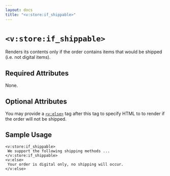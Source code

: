 ```yaml
---
layout: docs
title: "<v:store:if_shippable>"
---
```


# `<v:store:if_shippable>`

Renders its contents only if the order contains items that would be
shipped (i.e. not digital items).

## Required Attributes

None.

## Optional Attributes

You may provide a [`<v:else>`](#v_else) tag after this tag to specify
HTML to to render if the order will not be shipped.

## Sample Usage

    <v:store:if_shippable>
     We support the following shipping methods ...
    </v:store:if_shippable>
    <v:else>
     Your order is digital only, no shipping will occur.
    </v:else>
